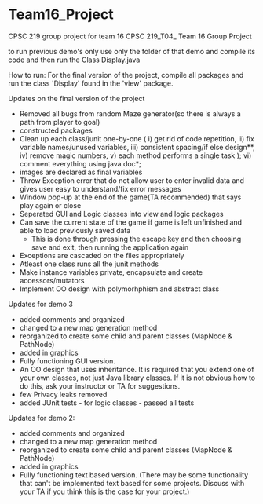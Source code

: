 # Team16_Project
CPSC 219 group project for team 16
CPSC 219_T04_ Team 16 Group Project

to run previous demo's only use only the folder of that demo and compile its code and then run the Class Display.java

How to run: For the final version of the project, compile all packages and run the class 'Display' found in the 'view' package. 

Updates on the final version of the project
  - Removed all bugs from random Maze generator(so there is always a path from player to goal)
  - constructed packages 
  -  Clean up each class/junit one-by-one (
      i) get rid of code repetition,
      ii) fix variable names/unused variables,
      iii) consistent spacing/if else design**, 
      iv) remove magic numbers, 
      v) each method performs a single task );
      vi) comment everything using java doc*; 
   - images are declared as final variables 
   - Throw Exception error that do not allow user to enter invalid data and gives user easy to understand/fix error messages
   - Window pop-up at the end of the game(TA recommended) that says play again or close
   - Seperated GUI and Logic classes into view and logic packages
   - Can save the current state of the game if game is left unfinished and able to load previously saved data
      - This is done through pressing the escape key and then choosing save and exit, then running the application again
   - Exceptions are cascaded on the files appropriately
   - Atleast one class runs all the junit methods
   - Make instance variables private, encapsulate and create accessors/mutators 
   - Implement OO design with polymorhphism and abstract class 

 Updates for demo 3
  - added comments and organized
  - changed to a new map generation method
  - reorganized to create some child and parent classes (MapNode & PathNode)
  - added in graphics
  - Fully functioning GUI version.
  - An OO design that uses inheritance.  It is required that you extend one of your own classes, not just Java library classes.  If it is not obvious how to do this, ask your instructor or TA for suggestions.
  - few Privacy leaks removed 
  -  added JUnit tests - for logic classes - passed all tests

 Updates for demo 2:
- added comments and organized
- changed to a new map generation method
- reorganized to create some child and parent classes (MapNode & PathNode)
- added in graphics
- Fully functioning text based version.  (There may be some functionality that can't be implemented text based for some projects.  Discuss with your TA if you think this is the case for your project.)
